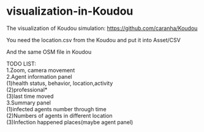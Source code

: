 # visualization-in-Koudou
The visualization of Koudou simulation: https://github.com/caranha/Koudou

You need the location.csv from the Koudou and put it into Asset/CSV

And the same OSM file in Koudou

TODO LIST:  
1.Zoom, camera movement  
2.Agent information panel  
  (1)health status, behavior, location,activity  
  (2)professional*  
  (3)last time moved  
3.Summary panel  
  (1)infected agents number through time  
  (2)Numbers of agents in different location  
  (3)Infection happened places(maybe agent panel)  
